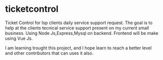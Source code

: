 # ticketcontrol
Ticket Control for Isp clients daily service support request.
The goal is to help at the clients tecnical service support present on my current small business.
Using  Node Js,Express,Mysql on backend.
Frontend will be make using Vue Js.

I am learning trought this project, and I hope learn to reach a better level  and other contributors that can uses it also. 
